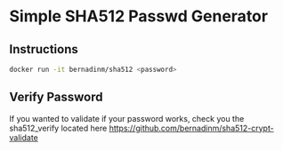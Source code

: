 # Simple SHA512 Passwd Generator

## Instructions

```bash
docker run -it bernadinm/sha512 <password>
```

## Verify Password

If you wanted to validate if your password works, check you the sha512_verify located here https://github.com/bernadinm/sha512-crypt-validate
